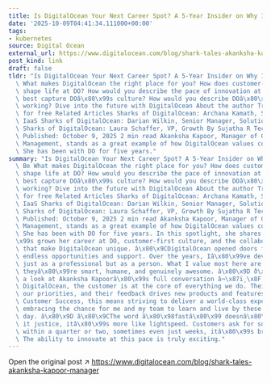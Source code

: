 ```yaml
---
title: Is DigitalOcean Your Next Career Spot? A 5-Year Insider on Why It Should Be
date: '2025-10-09T04:41:34.111000+00:00'
tags:
- kubernetes
source: Digital Ocean
external_url: https://www.digitalocean.com/blog/shark-tales-akanksha-kapoor-manager
post_kind: link
draft: false
tldr: "Is DigitalOcean Your Next Career Spot? A 5-Year Insider on Why It Should Be\
  \ What makes DigitalOcean the right place for you? How does customer-centricity\
  \ shape life at DO? How would you describe the pace of innovation at DO? What words\
  \ best capture DOâ\x80\x99s culture? How would you describe DOâ\x80\x99s style of\
  \ working? Dive into the future with DigitalOcean About the author Try DigitalOcean\
  \ for free Related Articles Sharks of DigitalOcean: Archana Kamath, Senior Director,\
  \ IaaS Sharks of DigitalOcean: Darian Wilkin, Senior Manager, Solutions Engineering\
  \ Sharks of DigitalOcean: Laura Schaffer, VP, Growth By Sujatha R Technical Writer\
  \ Published: October 9, 2025 2 min read Akanksha Kapoor, Manager of Growth Account\
  \ Management, stands as a great example of how DigitalOcean values come to life.\
  \ She has been with DO for five years."
summary: "Is DigitalOcean Your Next Career Spot? A 5-Year Insider on Why It Should\
  \ Be What makes DigitalOcean the right place for you? How does customer-centricity\
  \ shape life at DO? How would you describe the pace of innovation at DO? What words\
  \ best capture DOâ\x80\x99s culture? How would you describe DOâ\x80\x99s style of\
  \ working? Dive into the future with DigitalOcean About the author Try DigitalOcean\
  \ for free Related Articles Sharks of DigitalOcean: Archana Kamath, Senior Director,\
  \ IaaS Sharks of DigitalOcean: Darian Wilkin, Senior Manager, Solutions Engineering\
  \ Sharks of DigitalOcean: Laura Schaffer, VP, Growth By Sujatha R Technical Writer\
  \ Published: October 9, 2025 2 min read Akanksha Kapoor, Manager of Growth Account\
  \ Management, stands as a great example of how DigitalOcean values come to life.\
  \ She has been with DO for five years. In this spotlight, she shares how sheâ\x80\
  \x99s grown her career at DO, customer-first culture, and the collaborative environment\
  \ that make DigitalOcean unique. â\x80\x9CDigitalOcean opened doors for me with\
  \ endless opportunities and support. Over the years, Iâ\x80\x99ve developed not\
  \ just as a professional but as a person. What I value most here are the people,\
  \ theyâ\x80\x99re smart, humane, and genuinely awesome. â\x80\x9D ð\x9F\x8E¥ Have\
  \ a look at Akanksha Kapoorâ\x80\x99s full conversation â¬\x87ï¸\x8F â\x80\x9CAt\
  \ DigitalOcean, the customer is at the core of everything we do. Their needs guide\
  \ our priorities, and their feedback drives new products and features. As part of\
  \ Customer Success, this means striving to deliver a world-class experience while\
  \ embracing the chance for me and my team to learn and live by these values every\
  \ day. â\x80\x9D â\x80\x9CThe word â\x80\x98fastâ\x80\x99 doesnâ\x80\x99t even do\
  \ it justice, itâ\x80\x99s more like lightspeed. Customers ask for something, and\
  \ within a quarter or two, sometimes even just weeks, itâ\x80\x99s brought to life.\
  \ The ability to innovate at this pace is truly exciting."
---
```

Open the original post ↗ https://www.digitalocean.com/blog/shark-tales-akanksha-kapoor-manager
